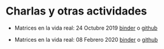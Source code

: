 # Charlas y otras actividades

* Matrices en la vida real: 24 Octubre 2019
[binder](https://mybinder.org/v2/gh/sebastiandres/charlas/master?filepath=2019_08_24_wild_matrix/matrices_en_la_vida_real.ipynb) o 
[github](https://github.com/sebastiandres/charlas/blob/master/2019_08_24_wild_matrix/matrices_en_la_vida_real.ipynb)

* Matrices en la vida real: 08 Febrero 2020
[binder](https://mybinder.org/v2/gh/sebastiandres/charlas/master?filepath=2020_02_08_pycon_rise_and_poll/2020_pycon_RISE_and_poll.ipynb) o 
[github](https://github.com/sebastiandres/charlas/blob/master/2020_02_08_pycon_rise_and_poll/2020_pycon_RISE_and_poll.ipynb)


